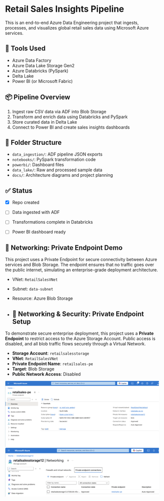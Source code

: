 # Retail Sales Insights Pipeline

This is an end-to-end Azure Data Engineering project that ingests, processes, and visualizes global retail sales data using Microsoft Azure services.

## 🔧 Tools Used
- Azure Data Factory
- Azure Data Lake Storage Gen2
- Azure Databricks (PySpark)
- Delta Lake
- Power BI (or Microsoft Fabric)

## 📦 Pipeline Overview
1. Ingest raw CSV data via ADF into Blob Storage
2. Transform and enrich data using Databricks and PySpark
3. Store curated data in Delta Lake
4. Connect to Power BI and create sales insights dashboards

## 📁 Folder Structure
- `data_ingestion/`: ADF pipeline JSON exports
- `notebooks/`: PySpark transformation code
- `powerbi/`: Dashboard files
- `data_lake/`: Raw and processed sample data
- `docs/`: Architecture diagrams and project planning

## ✅ Status
- [x] Repo created
- [ ] Data ingested with ADF
- [ ] Transformations complete in Databricks
- [ ] Power BI dashboard ready


## 🔐 Networking: Private Endpoint Demo

This project uses a Private Endpoint for secure connectivity between Azure services and Blob Storage. The endpoint ensures that no traffic goes over the public internet, simulating an enterprise-grade deployment architecture.

- VNet: `RetailSalesVNet`
- Subnet: `data-subnet`
- Resource: Azure Blob Storage

- ## 🔐 Networking & Security: Private Endpoint Setup

To demonstrate secure enterprise deployment, this project uses a **Private Endpoint** to restrict access to the Azure Storage Account. Public access is disabled, and all blob traffic flows securely through a Virtual Network.

- **Storage Account**: `retailsalesstorage`
- **VNet**: `RetailSalesVNet`
- **Private Endpoint Name**: `retailsales-pe`
- **Target**: Blob Storage
- **Public Network Access**: Disabled

![Private Endpoint](docs/private-endpoint-overview.png)
![Storage Networking Settings](docs/storage-network-settings.png)

